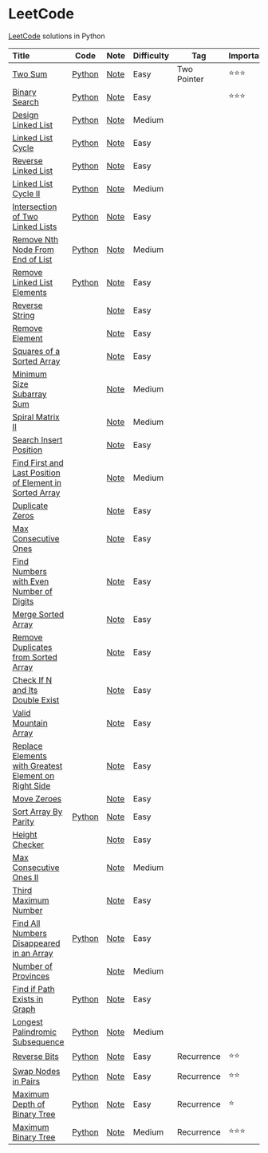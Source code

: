 # LeetCode

[LeetCode](https://leetcode.com/) solutions in Python

| Title                                                        | Code                                                         | Note                                                         | Difficulty | Tag         | Important          |
| :----------------------------------------------------------- | ------------------------------------------------------------ | ------------------------------------------------------------ | ---------- | ----------- | ------------------ |
| [Two Sum](https://leetcode.com/problems/two-sum)             | [Python](001.%20Two%20Sum/solution.py)                       | [Note](001.%20Two%20Sum)                                     | Easy       | Two Pointer | :star::star::star: |
| [Binary Search](https://leetcode.com/problems/binary-search/) | [Python](704.%20Binary%20Search/solution.py)                 | [Note](704.%20Binary%20Search)                               | Easy       |             | :star::star::star: |
| [Design Linked List](https://leetcode.com/problems/design-linked-list/) | [Python](707.%20Design%20Linked%20List/solution.py)          | [Note](707.%20Design%20Linked%20List)                        | Medium     |             |                    |
| [Linked List Cycle](https://leetcode.com/problems/linked-list-cycle/) | [Python](141.%20Linked%20List%20Cycle/solution.py)           | [Note](141.%20Linked%20List%20Cycle)                         | Easy       |             |                    |
| [Reverse Linked List](https://leetcode.com/problems/reverse-linked-list/) | [Python](206.%20Reverse%20Linked%20List/solution.py)         | [Note](206.%20Reverse%20Linked%20List)                       | Easy       |             |                    |
| [Linked List Cycle II](https://leetcode.com/problems/linked-list-cycle-ii/) | [Python](142.%20Linked%20List%20Cycle%20II/solution.py)      | [Note](142.%20Linked%20List%20Cycle%20II)                    | Medium     |             |                    |
| [Intersection of Two Linked Lists](https://leetcode.com/problems/intersection-of-two-linked-lists/) | [Python](160.%20Intersection%20of%20Two%20Linked%20Lists/solution.py) | [Note](160.%20Intersection%20of%20Two%20Linked%20Lists)      | Easy       |             |                    |
| [Remove Nth Node From End of List](https://leetcode.com/problems/remove-nth-node-from-end-of-list/) | [Python](019.%20Remove%20Nth%20Node%20From%20End%20of%20List/solution.py) | [Note](019.%20Remove%20Nth%20Node%20From%20End%20of%20List)  | Medium     |             |                    |
| [Remove Linked List Elements](https://leetcode.com/problems/remove-linked-list-elements/) | [Python](203.%20Remove%20Linked%20List%20Elements/solution.py) | [Note](203.%20Remove%20Linked%20List%20Elements)             | Easy       |             |                    |
| [Reverse String](https://leetcode.com/problems/reverse-string/) |                                                              | [Note](344.%20Reverse%20String)                              | Easy       |             |                    |
| [Remove Element](https://leetcode.com/problems/remove-element/) |                                                              | [Note](027.%20Remove%20Element)                              | Easy       |             |                    |
| [Squares of a Sorted Array](https://leetcode.com/problems/squares-of-a-sorted-array/) |                                                              | [Note](977.%20Squares%20of%20a%20Sorted%20Array)             | Easy       |             |                    |
| [Minimum Size Subarray Sum](https://leetcode.com/problems/minimum-size-subarray-sum/) |                                                              | [Note](209.%20Minimum%20Size%20Subarray%20Sum)               | Medium     |             |                    |
| [Spiral Matrix II](https://leetcode.com/problems/spiral-matrix-ii/) |                                                              | [Note](059.%20Spiral%20Matrix%20II)                          | Medium     |             |                    |
| [Search Insert Position](https://leetcode.com/problems/search-insert-position/) |                                                              | [Note](035.%20Search%20Insert%20Position)                    | Easy       |             |                    |
| [Find First and Last Position of Element in Sorted Array](https://leetcode.com/problems/find-first-and-last-position-of-element-in-sorted-array/) |                                                              | [Note](034.%20Find%20First%20and%20Last%20Position%20of%20Element%20in%20Sorted%20Array) | Medium     |             |                    |
| [Duplicate Zeros](https://leetcode.com/problems/duplicate-zeros/) |                                                              | [Note](1089.%20Duplicate%20Zeros)                            | Easy       |             |                    |
| [Max Consecutive Ones](https://leetcode.com/problems/max-consecutive-ones/) |                                                              | [Note](485.%20Max%20Consecutive%20Ones)                      | Easy       |             |                    |
| [Find Numbers with Even Number of Digits](https://leetcode.com/problems/find-numbers-with-even-number-of-digits/) |                                                              | [Note](1295.%20Find%20Numbers%20with%20Even%20Number%20of%20Digits) | Easy       |             |                    |
| [Merge Sorted Array](https://leetcode.com/problems/merge-sorted-array/) |                                                              | [Note](088.%20Merge%20Sorted%20Array)                        | Easy       |             |                    |
| [Remove Duplicates from Sorted Array](https://leetcode.com/problems/remove-duplicates-from-sorted-array/) |                                                              | [Note](026.%20Remove%20Duplicates%20from%20Sorted%20Arrayy)  | Easy       |             |                    |
| [Check If N and Its Double Exist](https://leetcode.com/problems/check-if-n-and-its-double-exist/) |                                                              | [Note](1346.%20Check%20If%20N%20and%20Its%20Double%20Exist)  | Easy       |             |                    |
| [Valid Mountain Array](https://leetcode.com/problems/valid-mountain-array/) |                                                              | [Note](941.%20Valid%20Mountain%20Array)                      | Easy       |             |                    |
| [Replace Elements with Greatest Element on Right Side](https://leetcode.com/problems/replace-elements-with-greatest-element-on-right-side//) |                                                              | [Note](1299.%20Replace%20Elements%20with%20Greatest%20Element%20on%20Right%20Side) | Easy       |             |                    |
| [Move Zeroes](https://leetcode.com/problems/move-zeroes/)    |                                                              | [Note](283.%20Move%20Zeroes)                                 | Easy       |             |                    |
| [Sort Array By Parity](https://leetcode.com/problems/sort-array-by-parity/) | [Python](905.%20Sort%20Array%20By%20Parity/solution.py)      | [Note](905.%20Sort%20Array%20By%20Parity)                    | Easy       |             |                    |
| [Height Checker](https://leetcode.com/problems/height-checker/) |                                                              | [Note](1051.%20Height%20Checker)                             | Easy       |             |                    |
| [Max Consecutive Ones II](https://leetcode.com/problems/max-consecutive-ones-ii/) |                                                              | [Note](487.%20Max%20Consecutive%20Ones%20II)                 | Medium     |             |                    |
| [Third Maximum Number](https://leetcode.com/problems/third-maximum-number/) |                                                              | [Note](414.%20Third%20Maximum%20Number)                      | Easy       |             |                    |
| [Find All Numbers Disappeared in an Array](https://leetcode.com/problems/find-all-numbers-disappeared-in-an-array/) | [Python](448.%20Find%20All%20Numbers%20Disappeared%20in%20an%20Array/solution.py) | [Note](448.%20Find%20All%20Numbers%20Disappeared%20in%20an%20Arrayr) | Easy       |             |                    |
| [Number of Provinces](https://leetcode.com/problems/number-of-provinces/) |                                                              | [Note](547.%20Number%20of%20Provinces)                       | Medium     |             |                    |
| [Find if Path Exists in Graph](https://leetcode.com/problems/find-if-path-exists-in-graph/) | [Python](1971.%20Find%20if%20Path%20Exists%20in%20Graph/solution.py) | [Note](1971.%20Find%20if%20Path%20Exists%20in%20Graph)       | Easy       |             |                    |
| [Longest Palindromic Subsequence](https://leetcode.com/problems/longest-palindromic-subsequence/) | [Python](516.%20Longest%20Palindromic%20Subsequence/solution.py) | [Note](516.%20Longest%20Palindromic%20Subsequence)           | Medium     |             |                    |
| [Reverse Bits](https://leetcode.com/problems/reverse-bits/)  | [Python](190.%20Reverse%20Bits/solution.py)                  | [Note](190.%20Reverse%20Bits)                                | Easy       | Recurrence  | :star::star:       |
| [Swap Nodes in Pairs](https://leetcode.com/problems/swap-nodes-in-pairs/) | [Python](24.%20Swap%20Nodes%20in%20Pairs/solution.py)        | [Note](24.%20Swap%20Nodes%20in%20Pairs)                      | Easy       | Recurrence  | :star::star:       |
| [Maximum Depth of Binary Tree](https://leetcode.com/problems/maximum-depth-of-binary-tree/) | [Python](104.%20Maximum%20Depths%20of%20Binary%20Tree/solution.py) | [Note](104.%20Maximum%20Depths%20of%20Binary%20Tree)         | Easy       | Recurrence  | :star:             |
| [Maximum Binary Tree](https://leetcode.com/problems/maximum-binary-tree/) | [Python](654.%20Maximum%20Binary%20Tree/solution.py)         | [Note](654.%20Maximum%20Binary%20Tree)                       | Medium     | Recurrence  | :star::star::star: |

